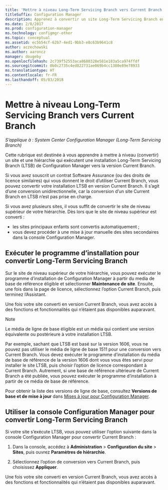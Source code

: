 ```yaml
---
title: 'Mettre à niveau Long-Term Servicing Branch vers Current Branch '
titleSuffix: Configuration Manager
description: Apprenez à convertir un site Long-Term Servicing Branch en site Current Branch.
ms.date: 2/8/2017
ms.prod: configuration-manager
ms.technology: configmgr-other
ms.topic: conceptual
ms.assetid: ec5b54cf-62b7-4ed1-9bb3-e8c63b9641c8
author: aczechowski
ms.author: aaroncz
manager: dougeby
ms.openlocfilehash: 2c739f52553aca8680328e581e183a5ca974ffdf
ms.sourcegitcommit: 0b0c2735c4ed822731ae069b4cc1380e89e78933
ms.translationtype: HT
ms.contentlocale: fr-FR
ms.lasthandoff: 05/03/2018
---
```

# <a name="upgrade-the-long-term-servicing-branch-to-the-current-branch"></a>Mettre à niveau Long-Term Servicing Branch vers Current Branch

*S’applique à : System Center Configuration Manager (Long-Term Servicing Branch)*

Cette rubrique est destinée à vous apprendre à mettre à niveau (convertir) un site et une hiérarchie qui exécutent une installation Long-Term Servicing Branch (LTSB) de Configuration Manager vers la version Current Branch.

Si vous avez souscrit un contrat Software Assurance (ou des droits de licence similaires) qui vous donnent le droit d’utiliser Current Branch, vous pouvez convertir votre installation LTSB en version Current Branch.  Il s’agit d’une conversion unidirectionnelle, car la conversion d’un site Current Branch en LTSB n’est pas prise en charge.

Si vous avez plusieurs sites, il vous suffit de convertir le site de niveau supérieur de votre hiérarchie. Dès lors que le site de niveau supérieur est converti :
- les sites principaux enfants sont convertis automatiquement ;
-   vous devez procéder à une mise à jour manuelle des sites secondaires dans la console Configuration Manager.

## <a name="run-setup-to-convert-the-long-term-servicing-branch"></a>Exécuter le programme d’installation pour convertir Long-Term Servicing Branch
Sur le site de niveau supérieur de votre hiérarchie, vous pouvez exécuter le programme d’installation de Configuration Manager à partir du media de base de référence éligible et sélectionner **Maintenance de site**.  Ensuite, une fois dans la page de licence, sélectionnez l’option Current Branch, puis terminez l’Assistant.

Une fois votre site converti en version Current Branch, vous avez accès à des fonctions et fonctionnalités qui n’étaient pas disponibles auparavant.

> [!NOTE]  
> Le média de ligne de base éligible est un média qui contient une version équivalente ou postérieure à votre installation LTSB.

Par exemple, sachant que LTSB est basé sur la version 1606, vous ne pouvez pas utiliser le média de ligne de base 1511 pour une conversion vers Current Branch. Vous devez exécuter le programme d’installation du média de base de référence de la version 1606 dont vous vous êtes servi pour installer le site LTSB, puis choisir l’option de licence correspondant à Current Branch.  Autrement, si une base de référence ultérieure de Current Branch a été publiée, vous pouvez exécuter le programme d’installation à partir de ce média de base de référence.

Pour obtenir la liste des versions de ligne de base, consultez **Versions de base et de mise à jour** dans [Mises à jour pour Configuration Manager](/sccm/core/servers/manage/updates).

## <a name="use-the-configuration-manager-console-to-convert-the-long-term-servicing-branch"></a>Utiliser la console Configuration Manager pour convertir Long-Term Servicing Branch
Si votre site s’exécute LTSB, vous pouvez utiliser l’option suivante dans la console Configuration Manager pour convertir Current Branch :

 1. Dans la console, accédez à **Administration** > **Configuration du site** > **Sites**, puis ouvrez **Paramètres de hiérarchie**.  

 2. Sélectionnez l’option de conversion vers Current Branch, puis choisissez **Appliquer**.  

Une fois votre site converti en version Current Branch, vous avez accès à des fonctions et fonctionnalités qui n’étaient pas disponibles auparavant.
